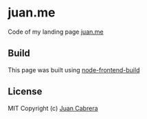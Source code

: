 # juan.me
Code of my landing page [juan.me](http://juan.me/)

## Build
This page was built using [node-frontend-build](https://github.com/juancabrera/node-frontend-build)

## License
MIT Copyright (c) [Juan Cabrera](http://juan.me)

